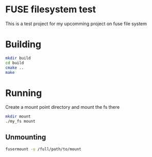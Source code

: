 # FUSE filesystem test
This is a test project for my upcomming project on fuse file system

# Building
``` bash
mkdir build
cd build
cmake ..
make
```

# Running
Create a mount point directory and mount the fs there
``` bash
mkdir mount
./my_fs mount
```

## Unmounting

``` bash
fusermount -u /full/path/to/mount
```


